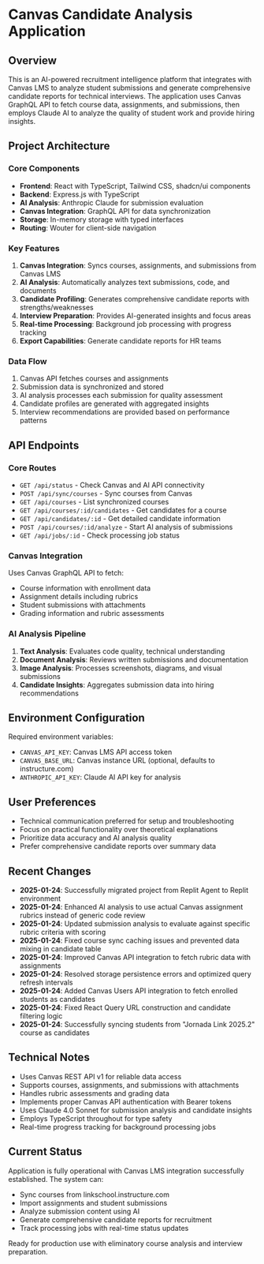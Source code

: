 # Canvas Candidate Analysis Application

## Overview
This is an AI-powered recruitment intelligence platform that integrates with Canvas LMS to analyze student submissions and generate comprehensive candidate reports for technical interviews. The application uses Canvas GraphQL API to fetch course data, assignments, and submissions, then employs Claude AI to analyze the quality of student work and provide hiring insights.

## Project Architecture

### Core Components
- **Frontend**: React with TypeScript, Tailwind CSS, shadcn/ui components
- **Backend**: Express.js with TypeScript
- **AI Analysis**: Anthropic Claude for submission evaluation
- **Canvas Integration**: GraphQL API for data synchronization
- **Storage**: In-memory storage with typed interfaces
- **Routing**: Wouter for client-side navigation

### Key Features
1. **Canvas Integration**: Syncs courses, assignments, and submissions from Canvas LMS
2. **AI Analysis**: Automatically analyzes text submissions, code, and documents
3. **Candidate Profiling**: Generates comprehensive candidate reports with strengths/weaknesses
4. **Interview Preparation**: Provides AI-generated insights and focus areas
5. **Real-time Processing**: Background job processing with progress tracking
6. **Export Capabilities**: Generate candidate reports for HR teams

### Data Flow
1. Canvas API fetches courses and assignments
2. Submission data is synchronized and stored
3. AI analysis processes each submission for quality assessment
4. Candidate profiles are generated with aggregated insights
5. Interview recommendations are provided based on performance patterns

## API Endpoints

### Core Routes
- `GET /api/status` - Check Canvas and AI API connectivity
- `POST /api/sync/courses` - Sync courses from Canvas
- `GET /api/courses` - List synchronized courses
- `GET /api/courses/:id/candidates` - Get candidates for a course
- `GET /api/candidates/:id` - Get detailed candidate information
- `POST /api/courses/:id/analyze` - Start AI analysis of submissions
- `GET /api/jobs/:id` - Check processing job status

### Canvas Integration
Uses Canvas GraphQL API to fetch:
- Course information with enrollment data
- Assignment details including rubrics
- Student submissions with attachments
- Grading information and rubric assessments

### AI Analysis Pipeline
1. **Text Analysis**: Evaluates code quality, technical understanding
2. **Document Analysis**: Reviews written submissions and documentation
3. **Image Analysis**: Processes screenshots, diagrams, and visual submissions
4. **Candidate Insights**: Aggregates submission data into hiring recommendations

## Environment Configuration

Required environment variables:
- `CANVAS_API_KEY`: Canvas LMS API access token
- `CANVAS_BASE_URL`: Canvas instance URL (optional, defaults to instructure.com)
- `ANTHROPIC_API_KEY`: Claude AI API key for analysis

## User Preferences
- Technical communication preferred for setup and troubleshooting
- Focus on practical functionality over theoretical explanations
- Prioritize data accuracy and AI analysis quality
- Prefer comprehensive candidate reports over summary data

## Recent Changes
- **2025-01-24**: Successfully migrated project from Replit Agent to Replit environment
- **2025-01-24**: Enhanced AI analysis to use actual Canvas assignment rubrics instead of generic code review
- **2025-01-24**: Updated submission analysis to evaluate against specific rubric criteria with scoring
- **2025-01-24**: Fixed course sync caching issues and prevented data mixing in candidate table
- **2025-01-24**: Improved Canvas API integration to fetch rubric data with assignments
- **2025-01-24**: Resolved storage persistence errors and optimized query refresh intervals
- **2025-01-24**: Added Canvas Users API integration to fetch enrolled students as candidates
- **2025-01-24**: Fixed React Query URL construction and candidate filtering logic
- **2025-01-24**: Successfully syncing students from "Jornada Link 2025.2" course as candidates

## Technical Notes
- Uses Canvas REST API v1 for reliable data access
- Supports courses, assignments, and submissions with attachments
- Handles rubric assessments and grading data
- Implements proper Canvas API authentication with Bearer tokens
- Uses Claude 4.0 Sonnet for submission analysis and candidate insights
- Employs TypeScript throughout for type safety
- Real-time progress tracking for background processing jobs

## Current Status
Application is fully operational with Canvas LMS integration successfully established. The system can:
- Sync courses from linkschool.instructure.com
- Import assignments and student submissions
- Analyze submission content using AI
- Generate comprehensive candidate reports for recruitment
- Track processing jobs with real-time status updates

Ready for production use with eliminatory course analysis and interview preparation.